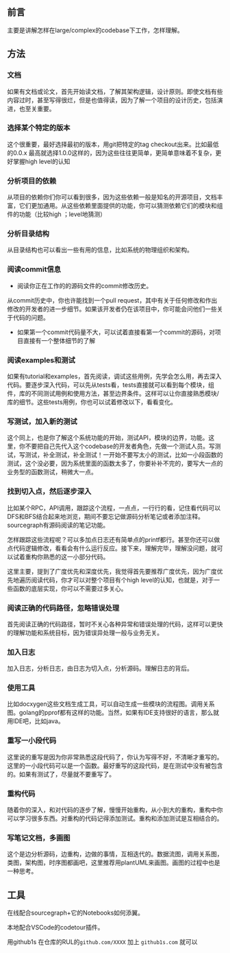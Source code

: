## 前言

主要是讲解怎样在large/complex的codebase下工作，怎样理解。

## 方法

### 文档

如果有文档或论文，首先开始读文档，了解其架构逻辑，设计原则。即使文档有些内容过时，甚至写得很烂，但是也值得读，因为了解一个项目的设计历史，包括演进，也至关重要。

### 选择某个特定的版本

这个很重要，最好选择最初的版本，用git把特定的tag checkout出来。比如最低的0.0.x  最高就选择1.0.0这样的，因为这些往往更简单，更简单意味着不复杂，更好掌握high level的认知

### 分析项目的依赖

从项目的依赖你们你可以看到很多，因为这些依赖一般是知名的开源项目，文档丰富，它们更加通用。从这些依赖里面提供的功能，你可以猜测依赖它们的模块和组件的功能（比较high ；level地猜测）

### 分析目录结构

从目录结构也可以看出一些有用的信息，比如系统的物理组织和架构。

### 阅读commit信息

- 阅读你正在工作的的源码文件的commit修改历史。

从commit历史中，你也许能找到一个pull request，其中有关于任何修改和作出修改的开发者的进一步细节。如果该开发者仍在该项目中，你可能会问他们一些关于代码的问题。

- 如果第一个commit代码量不大，可以试着直接看第一个commit的源码，对项目直接有一个整体细节的了解

### 阅读examples和测试

如果有tutorial和examples，首先阅读，调试这些用例，先学会怎么用，再去深入代码。要逐步深入代码，可以先从tests看，tests直接就可以看到每个模块，组件，库的不同测试用例和使用方法，甚至边界条件。这样可以让你直接熟悉模块/库的细节。这些tests用例，你也可以试着修改以下，看看变化。

### 写测试，加入新的测试

这个同上，也是你了解这个系统功能的开始，测试API，模块的边界，功能。这里，你不要把自己先代入这个codebase的开发者角色，先做一个测试人员。写测试，写测试，补全测试，补全测试！一开始不要写太小的测试，比如一小段函数的测试，这个没必要，因为系统里面的函数太多了，你要补补不完的，要写大一点的业务型的函数测试，稍微大一点。

### 找到切入点，然后逐步深入

比如某个RPC，API调用，跟踪这个流程，一点点，一行行的看，记住看代码可以DFS和BFS结合起来地浏览，期间不要忘记做源码分析笔记或者添加注释。sourcegraph有源码阅读的笔记功能。

怎样跟踪这些流程呢？可以多加点日志还有简单点的printf都行。甚至你还可以做点代码逻辑修改，看看会有什么运行反应。接下来，理解完毕，理解没问题，就可以试着重构你熟悉的这一小部分代码。

这里主要，提到了广度优先和深度优先，我觉得首先要推荐广度优先，因为广度优先地遍历阅读代码，你才可以对整个项目有个high level的认知，也就是，对于一些函数的底层实现，你可以不需要过多关心。

### 阅读正确的代码路径，忽略错误处理

首先阅读正确的代码路径，暂时不关心各种异常和错误处理的代码，这样可以更快的理解功能和系统目标，因为错误异处理一般与业务无关。

### 加入日志

加入日志，分析日志，由日志为切入点，分析源码。理解日志的背后。

### 使用工具

比如docxygen这些文档生成工具，可以自动生成一些模块的流程图。调用关系图。golang的pprof都有这样的功能。当然，如果有IDE支持很好的语言，那么就用IDE吧，比如java。

### 重写一小段代码

这里说的重写是因为你非常熟悉这段代码了，你认为写得不好，不清晰才重写的。这里的一小段代码可以是一个函数。最好重写的这段代码，是在测试中没有被包含的。如果有测试了，尽量就不要重写了。

### 重构代码

随着你的深入，和对代码的逐步了解，慢慢开始重构，从小到大的重构，重构中你可以学习很多东西。对重构的代码记得添加测试。重构和添加测试是互相结合的。

### 写笔记文档，多画图

这个是边分析源码，边重构，边做的事情，互相迭代的。数据流图，调用关系图，类图，架构图，时序图都画吧，这里推荐用plantUML来画图。画图的过程中也是一种思考。

## 工具

在线配合sourcegraph+它的Notebooks如何添翼。

本地配合VSCode的codetour插件。

用github1s  在仓库的RUL的`github.com/XXXX` 加上 `github1s.com` 就可以
